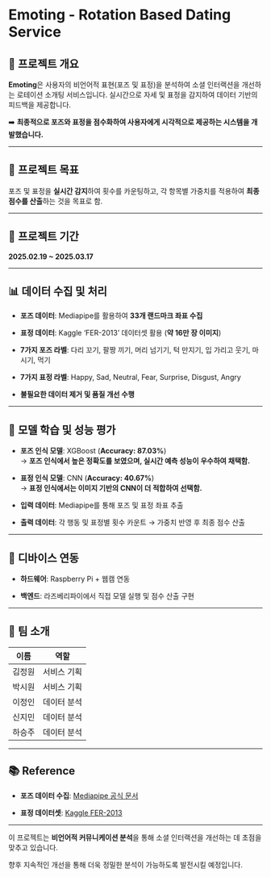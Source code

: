 # Emoting - Rotation Based Dating Service


## 📌 프로젝트 개요


**Emoting**은 사용자의 비언어적 표현(포즈 및 표정)을 분석하여 소셜 인터랙션을 개선하는 로테이션 소개팅 서비스입니다. 실시간으로 자세 및 표정을 감지하여 데이터 기반의 피드백을 제공합니다.  

➡️ **최종적으로 포즈와 표정을 점수화하여 사용자에게 시각적으로 제공하는 시스템을 개발했습니다.**


---


## 🎯 프로젝트 목표


포즈 및 표정을 **실시간 감지**하여 횟수를 카운팅하고, 각 항목별 가중치를 적용하여 **최종 점수를 산출**하는 것을 목표로 함.


---


## 📅 프로젝트 기간


**2025.02.19 ~ 2025.03.17**


---


## 📊 데이터 수집 및 처리


- **포즈 데이터**: Mediapipe를 활용하여 **33개 랜드마크 좌표 수집**  

- **표정 데이터**: Kaggle ‘FER-2013’ 데이터셋 활용 (**약 16만 장 이미지**)  

- **7가지 포즈 라벨**: 다리 꼬기, 팔짱 끼기, 머리 넘기기, 턱 만지기, 입 가리고 웃기, 마시기, 먹기  

- **7가지 표정 라벨**: Happy, Sad, Neutral, Fear, Surprise, Disgust, Angry  

- **불필요한 데이터 제거 및 품질 개선 수행**


---


## 🤖 모델 학습 및 성능 평가


- **포즈 인식 모델**: XGBoost (**Accuracy: 87.03%**)  
  → **포즈 인식에서 높은 정확도를 보였으며, 실시간 예측 성능이 우수하여 채택함.**  

- **표정 인식 모델**: CNN (**Accuracy: 40.67%**)  
  → **표정 인식에서는 이미지 기반의 CNN이 더 적합하여 선택함.**  

- **입력 데이터**: Mediapipe를 통해 포즈 및 표정 좌표 추출  

- **출력 데이터**: 각 행동 및 표정별 횟수 카운트 → 가중치 반영 후 최종 점수 산출  


---


## 📡 디바이스 연동


- **하드웨어**: Raspberry Pi + 웹캠 연동  

- **백엔드**: 라즈베리파이에서 직접 모델 실행 및 점수 산출 구현  


---


## 👥 팀 소개


| 이름   | 역할        |
|--------|------------|
| 김정원 | 서비스 기획 |
| 박시원 | 서비스 기획 |
| 이정인 | 데이터 분석 |
| 신지민 | 데이터 분석 |
| 하승주 | 데이터 분석 |


---


## 📚 Reference


- **포즈 데이터 수집**: [Mediapipe 공식 문서](https://developers.google.com/mediapipe)  

- **표정 데이터셋**: [Kaggle FER-2013](https://www.kaggle.com/datasets/msambare/fer2013)  


---


이 프로젝트는 **비언어적 커뮤니케이션 분석**을 통해 소셜 인터랙션을 개선하는 데 초점을 맞추고 있습니다.  

향후 지속적인 개선을 통해 더욱 정밀한 분석이 가능하도록 발전시킬 예정입니다.

